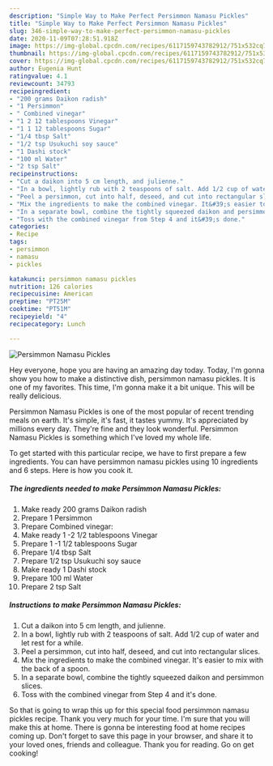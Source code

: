```yaml
---
description: "Simple Way to Make Perfect Persimmon Namasu Pickles"
title: "Simple Way to Make Perfect Persimmon Namasu Pickles"
slug: 346-simple-way-to-make-perfect-persimmon-namasu-pickles
date: 2020-11-09T07:28:51.918Z
image: https://img-global.cpcdn.com/recipes/6117159743782912/751x532cq70/persimmon-namasu-pickles-recipe-main-photo.jpg
thumbnail: https://img-global.cpcdn.com/recipes/6117159743782912/751x532cq70/persimmon-namasu-pickles-recipe-main-photo.jpg
cover: https://img-global.cpcdn.com/recipes/6117159743782912/751x532cq70/persimmon-namasu-pickles-recipe-main-photo.jpg
author: Eugenia Hunt
ratingvalue: 4.1
reviewcount: 34793
recipeingredient:
- "200 grams Daikon radish"
- "1 Persimmon"
- " Combined vinegar"
- "1 2 12 tablespoons Vinegar"
- "1 1 12 tablespoons Sugar"
- "1/4 tbsp Salt"
- "1/2 tsp Usukuchi soy sauce"
- "1 Dashi stock"
- "100 ml Water"
- "2 tsp Salt"
recipeinstructions:
- "Cut a daikon into 5 cm length, and julienne."
- "In a bowl, lightly rub with 2 teaspoons of salt. Add 1/2 cup of water and let rest for a while."
- "Peel a persimmon, cut into half, deseed, and cut into rectangular slices."
- "Mix the ingredients to make the combined vinegar. It&#39;s easier to mix with the back of a spoon."
- "In a separate bowl, combine the tightly squeezed daikon and persimmon slices."
- "Toss with the combined vinegar from Step 4 and it&#39;s done."
categories:
- Recipe
tags:
- persimmon
- namasu
- pickles

katakunci: persimmon namasu pickles 
nutrition: 126 calories
recipecuisine: American
preptime: "PT25M"
cooktime: "PT51M"
recipeyield: "4"
recipecategory: Lunch

---
```



![Persimmon Namasu Pickles](https://img-global.cpcdn.com/recipes/6117159743782912/751x532cq70/persimmon-namasu-pickles-recipe-main-photo.jpg)

Hey everyone, hope you are having an amazing day today. Today, I'm gonna show you how to make a distinctive dish, persimmon namasu pickles. It is one of my favorites. This time, I'm gonna make it a bit unique. This will be really delicious.

Persimmon Namasu Pickles is one of the most popular of recent trending meals on earth. It's simple, it's fast, it tastes yummy. It's appreciated by millions every day. They're fine and they look wonderful. Persimmon Namasu Pickles is something which I've loved my whole life.




To get started with this particular recipe, we have to first prepare a few ingredients. You can have persimmon namasu pickles using 10 ingredients and 6 steps. Here is how you cook it.

<!--inarticleads1-->

##### The ingredients needed to make Persimmon Namasu Pickles:

1. Make ready 200 grams Daikon radish
1. Prepare 1 Persimmon
1. Prepare  Combined vinegar:
1. Make ready 1 -2 1/2 tablespoons Vinegar
1. Prepare 1 -1 1/2 tablespoons Sugar
1. Prepare 1/4 tbsp Salt
1. Prepare 1/2 tsp Usukuchi soy sauce
1. Make ready 1 Dashi stock
1. Prepare 100 ml Water
1. Prepare 2 tsp Salt




<!--inarticleads2-->

##### Instructions to make Persimmon Namasu Pickles:

1. Cut a daikon into 5 cm length, and julienne.
1. In a bowl, lightly rub with 2 teaspoons of salt. Add 1/2 cup of water and let rest for a while.
1. Peel a persimmon, cut into half, deseed, and cut into rectangular slices.
1. Mix the ingredients to make the combined vinegar. It&#39;s easier to mix with the back of a spoon.
1. In a separate bowl, combine the tightly squeezed daikon and persimmon slices.
1. Toss with the combined vinegar from Step 4 and it&#39;s done.




So that is going to wrap this up for this special food persimmon namasu pickles recipe. Thank you very much for your time. I'm sure that you will make this at home. There is gonna be interesting food at home recipes coming up. Don't forget to save this page in your browser, and share it to your loved ones, friends and colleague. Thank you for reading. Go on get cooking!
